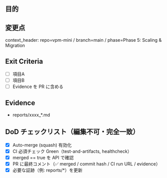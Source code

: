 ## 目的
<!-- 何を / なぜ -->

## 変更点
<!-- 箇条書き -->

context_header: repo=vpm-mini / branch=main / phase=Phase 5: Scaling & Migration

## Exit Criteria
- [ ] 項目A
- [ ] 項目B
- [ ] Evidence を PR に含める

## Evidence
- reports/xxxx_*.md

## DoD チェックリスト（編集不可・完全一致）
- [x] Auto-merge (squash) 有効化
- [x] CI 必須チェック Green（test-and-artifacts, healthcheck）
- [x] merged == true を API で確認
- [x] PR に最終コメント（✅ merged / commit hash / CI run URL / evidence）
- [x] 必要な証跡（例: reports/*）を更新
